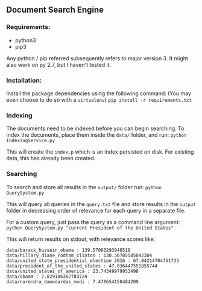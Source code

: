 ## Document Search Engine

### Requirements:
- python3
- pip3

Any python / pip referred subsequently refers to major version 3. It might also work on py 2.7, but I haven't tested it.

### Installation:
Install the package dependencies using the following command:
(You may even choose to do so with a `virtualenv`)
`pip install -r requirements.txt`

### Indexing
The documents need to be indexed before you can begin searching.
To index the documents, place them inside the `data/` folder, and run:
`python IndexingService.py`

This will create the `index.p` which is an index persisted on disk. For existing data, this has already been created.

### Searching
To search and store all results in the `output/` folder run:
`python QuerySystem.py`

This will query all queries in the `query.txt` file and store results in the `output` folder in decreasing order of relevance for each query in a separate file.

For a custom query, just pass the query as a command line argument:
`python QuerySystem.py "current President of the United States"`

This will return results on stdout, with relevance scores like:
```
data/barack_hussein_obama : 139.57060293948518
data/hillary_diane_rodham_clinton : 130.36785585042304
data/united_state_presidential_election_2016 : 67.84214704751733
data/president_of_the_united_states : 47.036447551855744
data/united_states_of_america : 23.74349979953498
data/obama : 7.829186362783724
data/narendra_damodardas_modi : 7.478654158484209
```
